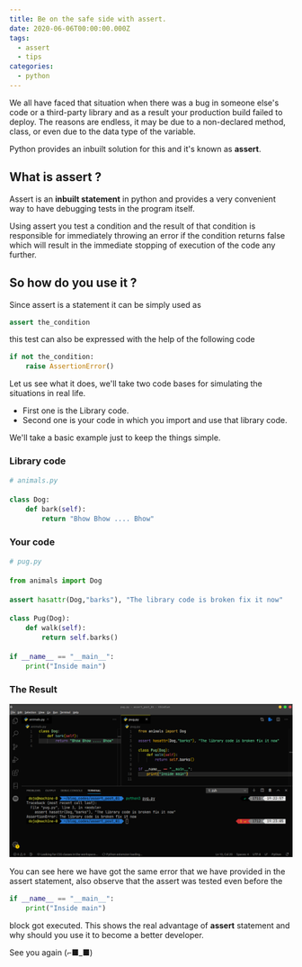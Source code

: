 ```yaml
---
title: Be on the safe side with assert.
date: 2020-06-06T00:00:00.000Z
tags:
  - assert
  - tips
categories:
  - python
---
```


We all have faced that situation when there was a bug in someone else's code or a third-party library and as a result your production build failed to deploy. The reasons are endless, it may be due to a non-declared method, class, or even due to the data type of the variable.

Python provides an inbuilt solution for this and it's known as **assert**.

## What is assert ?

Assert is an **inbuilt statement** in python and provides a very convenient way to have debugging tests in the program itself.

Using assert you test a condition and the result of that condition is responsible for immediately throwing an error if the condition returns false which will result in the immediate stopping of execution of the code any further.

## So how do you use it ?

Since assert is a statement it can be simply used as

```py
assert the_condition
```

this test can also be expressed with the help of the following code

```py
if not the_condition:
    raise AssertionError()
```

Let us see what it does, we'll take two code bases for simulating the situations in real life.

* First one is the Library code.
* Second one is your code in which you import and use that library code.

We'll take a basic example just to keep the things simple.

### Library code

```py
# animals.py

class Dog:
    def bark(self):
        return "Bhow Bhow .... Bhow"
```

### Your code

```py
# pug.py

from animals import Dog

assert hasattr(Dog,"barks"), "The library code is broken fix it now"

class Pug(Dog):
    def walk(self):
        return self.barks()

if __name__ == "__main__":
    print("Inside main")
```

### The Result

![Result of assert](/assets/uploads/post_01_assert_example.png)

You can see here we have got the same error that we have provided in the assert statement, also observe that the assert was tested even before the 

```py
if __name__ == "__main__":
    print("Inside main")
```

block got executed. This shows the real advantage of **assert** statement and why should you use it to become a better developer.

See you again (⌐■_■)
